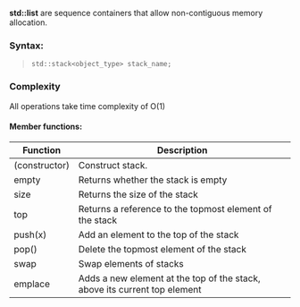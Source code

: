 **std::list** are sequence containers that allow non-contiguous memory allocation.
 
### Syntax:
> `std::stack<object_type> stack_name;`

### Complexity
All operations take time complexity of O(1)

#### Member functions:
Function      | Description
------------- | -------------
(constructor) | Construct stack.
empty |  Returns whether the stack is empty
size  | Returns the size of the stack
top | Returns a reference to the topmost element of the stack
push(x) | Add an element to the top of the stack
pop() | Delete the topmost element of the stack
swap | Swap elements of stacks
emplace | Adds a new element at the top of the stack, above its current top element
